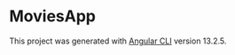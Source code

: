 # MoviesApp

This project was generated with [Angular CLI](https://github.com/angular/angular-cli) version 13.2.5.

